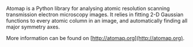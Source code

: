 Atomap is a Python library for analysing atomic resolution
scanning transmission electron microscopy images.
It relies in fitting 2-D Gaussian functions to every atomic
column in an image, and automatically finding all major symmetry
axes.

More information can be found on [http://atomap.org](http://atomap.org).
